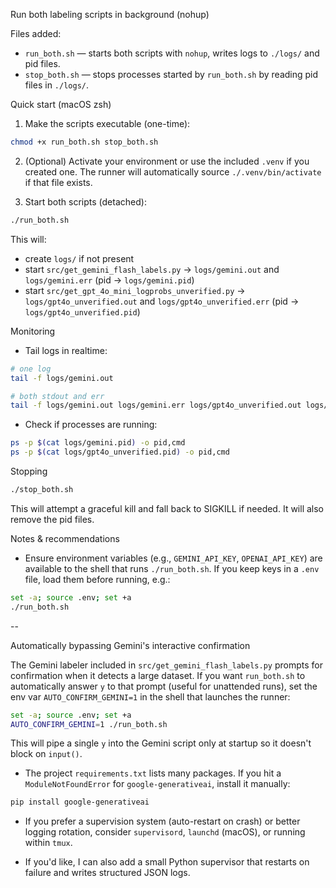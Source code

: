 Run both labeling scripts in background (nohup)

Files added:
- `run_both.sh`  — starts both scripts with `nohup`, writes logs to `./logs/` and pid files.
- `stop_both.sh` — stops processes started by `run_both.sh` by reading pid files in `./logs/`.

Quick start (macOS zsh)

1) Make the scripts executable (one-time):

```bash
chmod +x run_both.sh stop_both.sh
```

2) (Optional) Activate your environment or use the included `.venv` if you created one.
The runner will automatically source `./.venv/bin/activate` if that file exists.

3) Start both scripts (detached):

```bash
./run_both.sh
```

This will:
- create `logs/` if not present
- start `src/get_gemini_flash_labels.py` -> `logs/gemini.out` and `logs/gemini.err` (pid -> `logs/gemini.pid`)
- start `src/get_gpt_4o_mini_logprobs_unverified.py` -> `logs/gpt4o_unverified.out` and `logs/gpt4o_unverified.err` (pid -> `logs/gpt4o_unverified.pid`)

Monitoring

- Tail logs in realtime:

```bash
# one log
tail -f logs/gemini.out

# both stdout and err
tail -f logs/gemini.out logs/gemini.err logs/gpt4o_unverified.out logs/gpt4o_unverified.err
```

- Check if processes are running:

```bash
ps -p $(cat logs/gemini.pid) -o pid,cmd
ps -p $(cat logs/gpt4o_unverified.pid) -o pid,cmd
```

Stopping

```bash
./stop_both.sh
```

This will attempt a graceful kill and fall back to SIGKILL if needed. It will also remove the pid files.

Notes & recommendations

- Ensure environment variables (e.g., `GEMINI_API_KEY`, `OPENAI_API_KEY`) are available to the shell that runs `./run_both.sh`.
  If you keep keys in a `.env` file, load them before running, e.g.:

```bash
set -a; source .env; set +a
./run_both.sh
```

--

Automatically bypassing Gemini's interactive confirmation

The Gemini labeler included in `src/get_gemini_flash_labels.py` prompts for confirmation when it detects a large dataset. If you want `run_both.sh` to automatically answer `y` to that prompt (useful for unattended runs), set the env var `AUTO_CONFIRM_GEMINI=1` in the shell that launches the runner:

```bash
set -a; source .env; set +a
AUTO_CONFIRM_GEMINI=1 ./run_both.sh
```

This will pipe a single `y` into the Gemini script only at startup so it doesn't block on `input()`.

- The project `requirements.txt` lists many packages. If you hit a `ModuleNotFoundError` for `google-generativeai`, install it manually:

```bash
pip install google-generativeai
```

- If you prefer a supervision system (auto-restart on crash) or better logging rotation, consider `supervisord`, `launchd` (macOS), or running within `tmux`.

- If you'd like, I can also add a small Python supervisor that restarts on failure and writes structured JSON logs.
